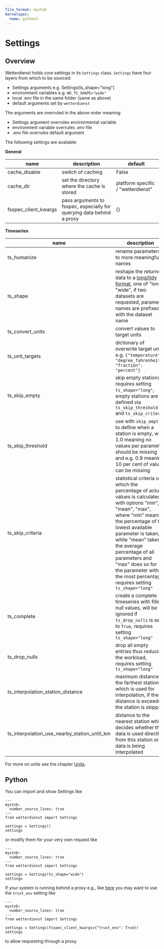 ```yaml
---
file_format: mystnb
kernelspec:
  name: python3
---
```


# Settings

## Overview

Wetterdienst holds core settings in its ``Settings`` class. ``Settings`` have four layers from which to be sourced:

- Settings arguments e.g. Settings(ts_shape="long")
- environment variables e.g. `WD_TS_SHAPE="wide"`
- local .env file in the same folder (same as above)
- default arguments set by `wetterdienst`

The arguments are overruled in the above order meaning:

- Settings argument overrules environmental variable
- environment variable overrules .env file
- .env file overrules default argument

The following settings are available:

**General**

| name                 | description                                                           | default                            |
|----------------------|-----------------------------------------------------------------------|------------------------------------|
| cache_disable        | switch of caching                                                     | False                              |
| cache_dir            | set the directory where the cache is stored                           | platform specific / "wetterdienst" |
| fsspec_client_kwargs | pass arguments to fsspec, especially for querying data behind a proxy | {}                                 |

**Timeseries**

| name                                         | description                                                                                                                                                                                                                                                                                                                                              | default |
|----------------------------------------------|----------------------------------------------------------------------------------------------------------------------------------------------------------------------------------------------------------------------------------------------------------------------------------------------------------------------------------------------------------|---------|
| ts_humanize                                  | rename parameters to more meaningful names                                                                                                                                                                                                                                                                                                               | True    |
| ts_shape                                     | reshape the returned data to a [long/tidy format](https://vita.had.co.nz/papers/tidy-data.pdf), one of "long", "wide", if two datasets are requested, parameter names are prefixed with the dataset name                                                                                                                                                 | "long"  |
| ts_convert_units                             | convert values to target units                                                                                                                                                                                                                                                                                                                           | True    |
| ts_unit_targets                              | dictionary of overwrite target units e.g. `{"temperature": "degree_fahrenheit", "fraction": "percent"}`                                                                                                                                                                                                                                                  | {}      |
| ts_skip_empty                                | skip empty stations, requires setting `ts_shape="long"`, empty stations are defined via `ts_skip_threshold` and `ts_skip_criteria`                                                                                                                                                                                                                       | True    |
| ts_skip_threshold                            | use with `skip_empty` to define when a station is empty, with 1.0 meaning no values per parameter should be missing and e.g. 0.9 meaning 10 per cent of values can be missing                                                                                                                                                                            | 0.95    |
| ts_skip_criteria                             | statistical criteria on which the percentage of actual values is calculated with options "min", "mean", "max", where "min" means the percentage of the lowest available parameter is taken, while "mean" takes the average percentage of all parameters and "max" does so for the parameter with the most percentage, requires setting `ts_shape="long"` | "min"   |
| ts_complete                                  | create a complete timeseries with filled null values, will be ignored if `ts_drop_nulls` is set to `True`, requires setting `ts_shape="long"`                                                                                                                                                                                                            | False   |
| ts_drop_nulls                                | drop all empty entries thus reducing the workload, requires setting `ts_shape="long"`                                                                                                                                                                                                                                                                    | True    |
| ts_interpolation_station_distance            | maximum distance to the farthest station which is used for interpolation, if the distance is exceeded, the station is skipped                                                                                                                                                                                                                            | 40.0    |
| ts_interpolation_use_nearby_station_until_km | distance to the nearest station which decides whether the data is used directly from this station or if data is being interpolated                                                                                                                                                                                                                       | 1       |

For more on units see the chapter [Units](units.md).

## Python

You can import and show Settings like

```{code-cell}
---
mystnb:
  number_source_lines: true
---
from wetterdienst import Settings

settings = Settings()
settings
```

or modify them for your very own request like

```{code-cell}
---
mystnb:
  number_source_lines: true
---
from wetterdienst import Settings

settings = Settings(ts_shape="wide")
settings
```

If your system is running behind a proxy e.g., like 
[here](https://github.com/earthobservations/wetterdienst/issues/524)
you may want to use the `trust_env` setting like

```{code-cell}
---
mystnb:
  number_source_lines: true
---
from wetterdienst import Settings

settings = Settings(fsspec_client_kwargs={"trust_env": True})
settings
```

to allow requesting through a proxy.